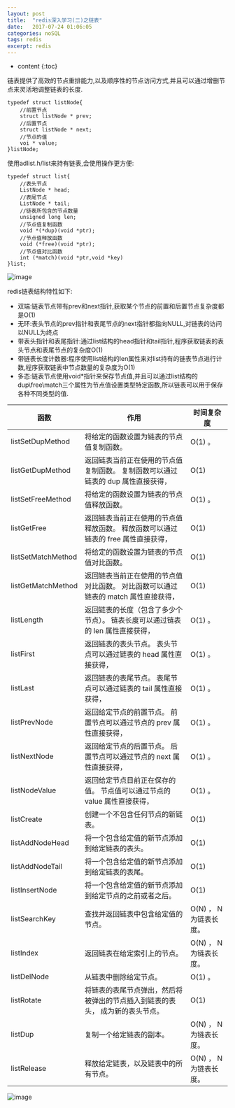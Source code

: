 ```yaml
---
layout: post
title:  "redis深入学习(二)之链表"
date:   2017-07-24 01:06:05
categories: noSQL
tags: redis
excerpt: redis
---
```



* content
{:toc}

链表提供了高效的节点重排能力,以及顺序性的节点访问方式,并且可以通过增删节点来灵活地调整链表的长度.

```
typedef struct listNode{
    //前置节点
    struct listNode * prev;
    //后置节点
    struct listNode * next;
    //节点的值
    voi * value;
}listNode;

```

使用adlist.h/list来持有链表,会使用操作更方便:

```
typedef struct list{
    //表头节点
    ListNode * head;
    //表尾节点
    ListNode * tail;
    //链表所包含的节点数量
    unsigned long len;
    //节点值复制函数
    void *(*dup)(void *ptr);
    //节点值释放函数
    void (*free)(void *ptr);
    //节点值对比函数
    int (*match)(void *ptr,void *key)
}list;

```

![image](http://7xpuj1.com1.z0.glb.clouddn.com/listinredis.png)

redis链表结构特性如下:

- 双端:链表节点带有prev和next指针,获取某个节点的前置和后置节点复杂度都是O(1)
- 无环:表头节点的prev指针和表尾节点的next指针都指向NULL,对链表的访问以NULL为终点
- 带表头指针和表尾指针:通过list结构的head指针和tail指针,程序获取链表的表头节点和表尾节点的复杂度O(1)
- 带链表长度计数器:程序使用list结构的len属性来对list持有的链表节点进行计数,程序获取链表中节点数量的复杂度为O(1)
- 多态:链表节点使用void*指针来保存节点值,并且可以通过list结构的dup\free\match三个属性为节点值设置类型特定函数,所以链表可以用于保存各种不同类型的值.

函数 | 作用 | 时间复杂度
---|--- |---
listSetDupMethod |	将给定的函数设置为链表的节点值复制函数。|	O(1) 。
listGetDupMethod |	返回链表当前正在使用的节点值复制函数。	复制函数可以通过链表的 dup 属性直接获得， |O(1)
listSetFreeMethod	|将给定的函数设置为链表的节点值释放函数。|	O(1) 。
listGetFree	|返回链表当前正在使用的节点值释放函数。	释放函数可以通过链表的 free 属性直接获得，| O(1)
listSetMatchMethod	|将给定的函数设置为链表的节点值对比函数。|	O(1)
listGetMatchMethod	|返回链表当前正在使用的节点值对比函数。	对比函数可以通过链表的 match 属性直接获得， |O(1)
listLength|	返回链表的长度（包含了多少个节点）。	链表长度可以通过链表的 len 属性直接获得， |O(1) 。
listFirst|	返回链表的表头节点。	表头节点可以通过链表的 head 属性直接获得，| O(1) 。
listLast|	返回链表的表尾节点。	表尾节点可以通过链表的 tail 属性直接获得，| O(1) 。
listPrevNode|	返回给定节点的前置节点。	前置节点可以通过节点的 prev 属性直接获得， |O(1) 。
listNextNode|	返回给定节点的后置节点。	后置节点可以通过节点的 next 属性直接获得，| O(1) 。
listNodeValue|	返回给定节点目前正在保存的值。	节点值可以通过节点的 value 属性直接获得， |O(1) 。
listCreate	|创建一个不包含任何节点的新链表。	|O(1)
listAddNodeHead	|将一个包含给定值的新节点添加到给定链表的表头。|	O(1)
listAddNodeTail	|将一个包含给定值的新节点添加到给定链表的表尾。|	O(1)
listInsertNode	|将一个包含给定值的新节点添加到给定节点的之前或者之后。|	O(1)
listSearchKey	|查找并返回链表中包含给定值的节点。|	O(N) ， N 为链表长度。
listIndex|	返回链表在给定索引上的节点。	|O(N) ， N 为链表长度。
listDelNode	|从链表中删除给定节点。|	O(1) 。
listRotate	|将链表的表尾节点弹出，然后将被弹出的节点插入到链表的表头， 成为新的表头节点。|	O(1)
listDup	|复制一个给定链表的副本。|	O(N) ， N 为链表长度。
listRelease	|释放给定链表，以及链表中的所有节点。	|O(N) ， N 为链表长度。


![image](htthttp://7xpuj1.com1.z0.glb.clouddn.com/%E9%93%BE%E8%A1%A8%E9%87%8D%E7%82%B9.png)
